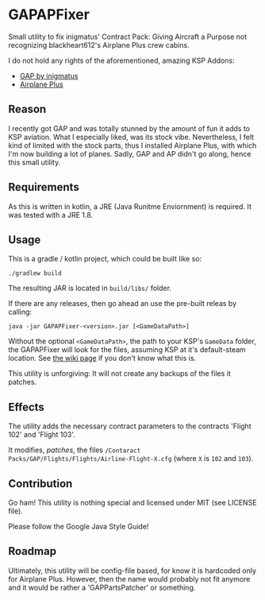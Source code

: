 # GAPAPFixer

Small utility to fix inigmatus' Contract Pack: Giving Aircraft a Purpose not recognizing blackheart612's 
Airplane Plus crew cabins. 

I do not hold any rights of the aforementioned, amazing KSP Addons:
 
 * [GAP by inigmatus](https://github.com/inigmatus/GAP)
 * [Airplane 
Plus](https://forum.kerbalspaceprogram.com/index.php?/topic/140262-14x-144-airplane-plus-r230-full-1875m-parts-crj-series-new-jet-engine-fixes-jul-20-2018/)

## Reason

I recently got GAP and was totally stunned by the amount of fun it adds to KSP aviation.
What I especially liked, was its stock vibe. Nevertheless, I felt kind of limited with
the stock parts, thus I installed Airplane Plus, with which I'm now building a lot of 
planes. Sadly, GAP and AP didn't go along, hence this small utility.

## Requirements

As this is written in kotlin, a JRE (Java Runitme Enviornment) is required.
It was tested with a JRE 1.8.

## Usage

This is a gradle / kotlin project, which could be built like so:

```
./gradlew build
```

The resulting JAR is located in `build/libs/` folder.

If there are any releases, then go ahead an use the pre-built releas by calling:

```
java -jar GAPAPFixer-<version>.jar [<GameDataPath>]
```

Without the optional `<GameDataPath>`, the path to your KSP's `GameData` folder,
the GAPAPFixer will look for the files, assuming KSP at it's default-steam location.
See [the wiki page](https://wiki.kerbalspaceprogram.com/wiki/Root_directory#GameData) if you don't know what 
this is.

This utility is unforgiving: It will not create any backups of the files it patches.

## Effects

The utility adds the necessary contract parameters to the contracts 'Flight 102' and 'Flight 103'.

It modifies, _patches_, the files `/Contaract Packs/GAP/Flights/Flights/Airline-Flight-X.cfg` (where `X` is 
`102` and `103`).


## Contribution

Go ham! This utility is nothing special and licensed under MIT (see LICENSE file).

Please follow the Google Java Style Guide!

## Roadmap

Ultimately, this utility will be config-file based, for know it is hardcoded only for Airplane Plus.
However, then the name would probably not fit anymore and it would be rather a 'GAPPartsPatcher' or 
something.
